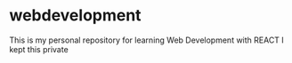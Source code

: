 # webdevelopment
This is my personal repository for learning Web Development with REACT
I kept this private 
